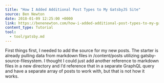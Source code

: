 ```yaml
---
title: "How I Added Additional Post Types to My GatsbyJS Site"
source: Ben Newton
date: 2018-01-09 12:25:00 +0000
link: https://benenewton.com/how-i-added-additional-post-types-to-my-gatsby-js-site/
content_type: Tutorial
tool:
  - tool/gatsby.md
---
```

First things first, I needed to add the source for my new posts. The starter is already pulling data from markdown files in /content/posts utilizing gatsby-source-filesystem. I thought I could just add another reference to markdown files in a new directory and I’d reference that in a separate GraphQL query and have a separate array of posts to work with, but that is not how it works. 





